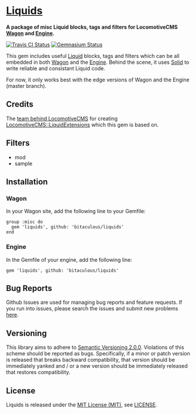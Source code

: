 [Liquids]
=========

**A package of misc Liquid blocks, tags and filters for LocomotiveCMS [Wagon] and [Engine].**

[![Travis CI Status][Travis CI Status]][Travis CI]
[![Gemnasium Status][Gemnasium Status]][Gemnasium]

This gem includes useful [Liquid] blocks, tags and filters which can be all embedded in both [Wagon] and the [Engine].
Behind the scene, it uses [Solid] to write reliable and consistant Liquid code.

For now, it only works best with the edge versions of Wagon and the Engine (master branch).

Credits
-------

The [team behind LocomotiveCMS] for creating [LocomotiveCMS::LiquidExtensions] which this gem is based on.

Filters
-------

* mod
* sample

Installation
------------

### Wagon

In your Wagon site, add the following line to your Gemfile:

    group :misc do
      gem 'liquids', github: 'bitaculous/liquids'
    end

### Engine

In the Gemfile of your engine, add the following line:

    gem 'liquids', github: 'bitaculous/liquids'

Bug Reports
-----------

Github Issues are used for managing bug reports and feature requests. If you run into issues, please search the issues
and submit new problems [here].

Versioning
----------

This library aims to adhere to [Semantic Versioning 2.0.0]. Violations of this scheme should be reported as bugs.
Specifically, if a minor or patch version is released that breaks backward compatibility, that version should be
immediately yanked and / or a new version should be immediately released that restores compatibility.

License
-------

Liquids is released under the [MIT License (MIT)], see [LICENSE].

[Engine]: https://github.com/locomotivecms/engine "The engine of LocomotiveCMS."
[Gemnasium]: https://gemnasium.com/bitaculous/liquids "Liquids at Gemnasium"
[Gemnasium Status]: http://img.shields.io/gemnasium/bitaculous/liquids.svg?style=flat "Gemnasium Status"
[here]: https://github.com/bitaculous/liquids/issues "Github Issues"
[LICENSE]: https://raw.githubusercontent.com/bitaculous/liquids/master/LICENSE "License"
[Liquid]: http://liquidmarkup.org "Liquid Templating language"
[Liquids]: http://bitaculous.github.io/liquids "A package of misc liquid blocks, tags and filters for LocomotiveCMS Wagon and Engine."
[LocomotiveCMS::LiquidExtensions]: https://github.com/locomotivecms/liquid_extensions "A list of misc liquid tags and filters."
[MIT License (MIT)]: http://opensource.org/licenses/MIT "The MIT License (MIT)"
[Semantic Versioning 2.0.0]: http://semver.org "Semantic Versioning 2.0.0"
[Solid]: https://github.com/tigerlily/solid "Helpers for easily creating custom Liquid tags and block."
[team behind LocomotiveCMS]: http://locomotivecms.com/crew "The crew behind LocomotiveCMS"
[Travis CI]: https://travis-ci.org/bitaculous/liquids "Liquids at Travis CI"
[Travis CI Status]: http://img.shields.io/travis/bitaculous/liquids.svg?style=flat "Travis CI Status"
[Wagon]: https://github.com/locomotivecms/wagon "The right tool to create and modify a LocomotiveCMS website locally."